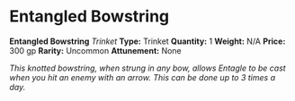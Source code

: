 # Entangled Bowstring

**Entangled Bowstring**
_Trinket_
**Type:** Trinket
**Quantity:** 1
**Weight:** N/A
**Price:** 300 gp
**Rarity:** Uncommon
**Attunement:** None

*This knotted bowstring, when strung in any bow, allows Entagle to be cast when you hit an enemy with an arrow. This can be done up to 3 times a day.*